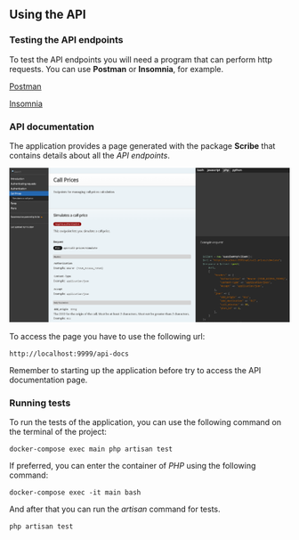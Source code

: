 ## Using the API

### Testing the API endpoints

To test the API endpoints you will need a program that can perform http requests. You can use **Postman** or **Insomnia**, for example.

[Postman](https://www.postman.com/downloads/)

[Insomnia](https://insomnia.rest/download)

### API documentation

The application provides a page generated with the package **Scribe** that contains details about all the *API endpoints*.

![API documentation page ilustration example](./images/print_api_doc.png "API documentation page")

To access the page you have to use the following url:

```
http://localhost:9999/api-docs
```

Remember to starting up the application before try to access the API documentation page.

### Running tests

To run the tests of the application, you can use the following command on the terminal of the project:

```
docker-compose exec main php artisan test
```

If preferred, you can enter the container of *PHP* using the following command:

```
docker-compose exec -it main bash
```

And after that you can run the *artisan* command for tests.

```
php artisan test
```